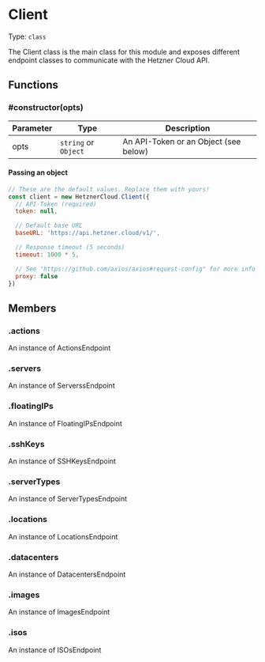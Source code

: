 # Client

Type: `class`

The Client class is the main class for this module and exposes different
endpoint classes to communicate with the Hetzner Cloud API.

## Functions

### \#constructor(opts)

| Parameter | Type                 | Description                                |
| --------- | -------------------- | ------------------------------------------ |
| opts      | `string` or `Object` | An API-Token or an Object (see below)      |

#### Passing an object

```javascript
// These are the default values. Replace them with yours!
const client = new HetznerCloud.Client({
  // API-Token (required)
  token: null,

  // Default base URL
  baseURL: 'https://api.hetzner.cloud/v1/',

  // Response timeout (5 seconds)
  timeout: 1000 * 5,

  // See "https://github.com/axios/axios#request-config" for more info
  proxy: false
})
```

## Members

### .actions

An instance of ActionsEndpoint

### .servers

An instance of ServerssEndpoint

### .floatingIPs

An instance of FloatingIPsEndpoint

### .sshKeys

An instance of SSHKeysEndpoint

### .serverTypes

An instance of ServerTypesEndpoint

### .locations

An instance of LocationsEndpoint

### .datacenters

An instance of DatacentersEndpoint

### .images

An instance of ImagesEndpoint

### .isos

An instance of ISOsEndpoint
